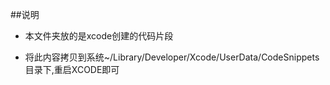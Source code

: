 ##说明

* 本文件夹放的是xcode创建的代码片段

* 将此内容拷贝到系统~/Library/Developer/Xcode/UserData/CodeSnippets目录下,重启XCODE即可
